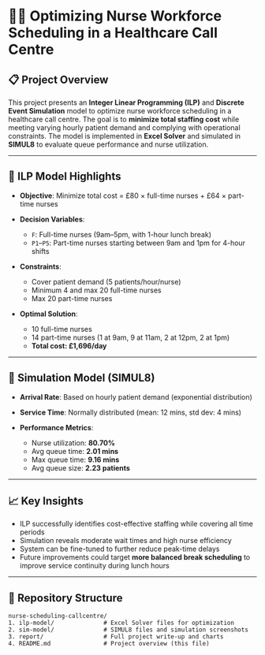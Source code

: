 # 🧑‍⚕️ Optimizing Nurse Workforce Scheduling in a Healthcare Call Centre

## 📋 Project Overview

This project presents an **Integer Linear Programming (ILP)** and **Discrete Event Simulation** model to optimize nurse workforce scheduling in a healthcare call centre. The goal is to **minimize total staffing cost** while meeting varying hourly patient demand and complying with operational constraints. The model is implemented in **Excel Solver** and simulated in **SIMUL8** to evaluate queue performance and nurse utilization.

---

## 🧮 ILP Model Highlights

* **Objective**: Minimize total cost = £80 × full-time nurses + £64 × part-time nurses
* **Decision Variables**:

  * `F`: Full-time nurses (9am–5pm, with 1-hour lunch break)
  * `P1`–`P5`: Part-time nurses starting between 9am and 1pm for 4-hour shifts
* **Constraints**:

  * Cover patient demand (5 patients/hour/nurse)
  * Minimum 4 and max 20 full-time nurses
  * Max 20 part-time nurses
* **Optimal Solution**:

  * 10 full-time nurses
  * 14 part-time nurses (1 at 9am, 9 at 11am, 2 at 12pm, 2 at 1pm)
  * **Total cost: £1,696/day**

---

## 🧪 Simulation Model (SIMUL8)

* **Arrival Rate**: Based on hourly patient demand (exponential distribution)
* **Service Time**: Normally distributed (mean: 12 mins, std dev: 4 mins)
* **Performance Metrics**:

  * Nurse utilization: **80.70%**
  * Avg queue time: **2.01 mins**
  * Max queue time: **9.16 mins**
  * Avg queue size: **2.23 patients**

---

## 📈 Key Insights

* ILP successfully identifies cost-effective staffing while covering all time periods
* Simulation reveals moderate wait times and high nurse efficiency
* System can be fine-tuned to further reduce peak-time delays
* Future improvements could target **more balanced break scheduling** to improve service continuity during lunch hours

---

## 📁 Repository Structure

```
nurse-scheduling-callcentre/
1. ilp-model/              # Excel Solver files for optimization
2. sim-model/              # SIMUL8 files and simulation screenshots
3. report/                 # Full project write-up and charts
4. README.md               # Project overview (this file)
```
